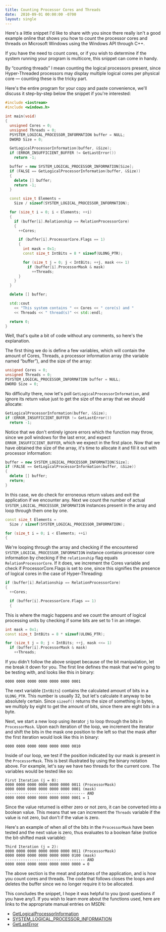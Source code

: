 ```yaml
---
title: Counting Processor Cores and Threads
date:  2010-09-01 00:00:00 -0700
layout: single
---
```


Here's a little snippet I'd like to share with you since there really isn't a good example online that shows you how to count the processor cores and threads on Microsoft Windows using the Windows API through C++.

If you have the need to count cores, or if you wish to determine if the system running your program is multicore, this snippet can come in handy.

By “counting threads” I mean counting the logical processors present, since Hyper-Threaded processors may display multiple logical cores per physical core — counting these is the tricky part.

Here's the entire program for your copy and paste convenience, we'll discuss it step-by-step below the snippet if you're interested:

```c++
#include <iostream>
#include <windows.h>

int main(void)
{
  unsigned Cores = 0;
  unsigned Threads = 0;
  PSYSTEM_LOGICAL_PROCESSOR_INFORMATION buffer = NULL;
  DWORD Size = 0;

  GetLogicalProcessorInformation(buffer, &Size);
  if (ERROR_INSUFFICIENT_BUFFER != GetLastError())
    return -1;

  buffer = new SYSTEM_LOGICAL_PROCESSOR_INFORMATION[Size];
  if (FALSE == GetLogicalProcessorInformation(buffer, &Size))
  {
    delete [] buffer;
    return -1;
  }

  const size_t Elements =
    Size / sizeof(SYSTEM_LOGICAL_PROCESSOR_INFORMATION);

  for (size_t i = 0; i < Elements; ++i)
  {
    if (buffer[i].Relationship == RelationProcessorCore)
    {
      ++Cores;

      if (buffer[i].ProcessorCore.Flags == 1)
      {
        int mask = 0x1;
        const size_t IntBits = 8 * sizeof(ULONG_PTR);

        for (size_t j = 0; j < IntBits; ++j, mask <<= 1)
          if (buffer[i].ProcessorMask & mask)
            ++Threads;
      }
    }
  }

  delete [] buffer;

  std::cout
    << "This system contains " << Cores << " core(s) and "
    << Threads << " thread(s)" << std::endl;

  return 0;
}
```

Well, that's quite a bit of code without any comments, so here's the explanation.

The first thing we do is define a few variables, which will contain the amount of Cores, Threads, a processor information array (the variable named “buffer”), and the size of the array:

```c++
unsigned Cores = 0;
unsigned Threads = 0;
PSYSTEM_LOGICAL_PROCESSOR_INFORMATION buffer = NULL;
DWORD Size = 0;
```

No difficulty there, now let's poll `GetLogicalProcessorInformation`, and ignore its return value just to get the size of the array that we should allocate:

```c++
GetLogicalProcessorInformation(buffer, &Size);
if (ERROR_INSUFFICIENT_BUFFER != GetLastError())
  return -1;
```

Notice that we don't entirely ignore errors which the function may throw, since we poll windows for the last error, and expect `ERROR_INSUFFICIENT_BUFFER`, which we expect in the first place. Now that we have obtained the size of the array, it's time to allocate it and fill it out with processor information:

```c++
buffer = new SYSTEM_LOGICAL_PROCESSOR_INFORMATION[Size];
if (FALSE == GetLogicalProcessorInformation(buffer, &Size))
{
  delete [] buffer;
  return;
}
```

In this case, we do check for erroneous return values and exit the application if we encounter any. Next we count the number of actual `SYSTEM_LOGICAL_PROCESSOR_INFORMATION` instances present in the array and loop through them one by one.

```c++
const size_t Elements =
  Size / sizeof(SYSTEM_LOGICAL_PROCESSOR_INFORMATION);

for (size_t i = 0; i < Elements; ++i)
{
```

We're looping through the array and checking if the encountered `SYSTEM_LOGICAL_PROCESSOR_INFORMATION` instance contains processor core information by checking if the `relationship` flag equals `RelationProcessorCore`. If it does, we increment the Cores variable and check if ProcessorCore.Flags is set to one, since this signifies the presence of logical cores in the case of Hyper-Threading:

```c++
if (buffer[i].Relationship == RelationProcessorCore)
{
  ++Cores;

  if (buffer[i].ProcessorCore.Flags == 1)
  {
```

This is where the magic happens and we count the amount of logical processing units by checking if some bits are set to 1 in an integer.

```c++
int mask = 0x1;
const size_t IntBits = 8 * sizeof(ULONG_PTR);

for (size_t j = 0; j < IntBits; ++j, mask <<= 1)
  if (buffer[i].ProcessorMask & mask)
    ++Threads;
```

If you didn't follow the above snippet because of the bit manipulation, let me break it down for you. The first line defines the mask that we're going to be testing with, and looks like this in binary:

```text
0000 0000 0000 0000 0000 0000 0001
```

The next variable (`IntBits`) contains the calculated amount of bits in a `ULONG_PTR`. This number is usually 32, but let's calculate it anyway to be absolutely certain. Since `sizeof()` returns the size of something in bytes, we multiply by eight to get the amount of bits, since there are eight bits in a byte.

Next, we start a new loop using iterator `j` to loop through the bits in `ProcessorMask`. Upon each iteration of the loop, we increment the iterator and shift the bits in the mask one position to the left so that the mask after the first iteration would look like this in binary:

```text
0000 0000 0000 0000 0000 0000 0010
```

Inside of our loop, we test if the position indicated by our mask is present in the `ProcessorMask`. This is best illustrated by using the binary notation above. For example, let's say we have two threads for the current core. The variables would be tested like so:

```text
First Iteration (j = 0):
0000 0000 0000 0000 0000 0000 0011 (ProcessorMask)
0000 0000 0000 0000 0000 0000 0001 (mask)
------------------------------------ AND
0000 0000 0000 0000 0000 0000 0001 = 1
```

Since the value returned is either zero or not zero, it can be converted into a boolean value. This means that we can increment the `Threads` variable if the value is not zero, but don't if the value is zero.

Here's an example of when all of the bits in the `ProcessorMask` have been tested and the next value is zero, thus evaluates to a boolean false (notice the bit-shifted mask variable):

```text
Third Iteration (j = 2):
0000 0000 0000 0000 0000 0000 0011 (ProcessorMask)
0000 0000 0000 0000 0000 0000 0100 (mask)
------------------------------------ AND
0000 0000 0000 0000 0000 0000 0000 = 0
```

The above section is the meat and potatoes of the application, and is how you count cores and threads. The code that follows closes the loops and deletes the buffer since we no longer require it to be allocated.

This concludes the snippet, I hope it was helpful to you (post questions if you have any!). If you wish to learn more about the functions used, here are links to the appropriate manual entries on MSDN:

* [GetLogicalProcessorInformation](https://web.archive.org/web/20101005084903/http://msdn.microsoft.com/en-us/library/ms683194.aspx)
* [SYSTEM_LOGICAL_PROCESSOR_INFORMATION](https://web.archive.org/web/20101005084903/http://msdn.microsoft.com/en-us/library/ms686694.aspx)
* [GetLastError](https://web.archive.org/web/20101005084903/http://msdn.microsoft.com/en-us/library/ms679360.aspx)
